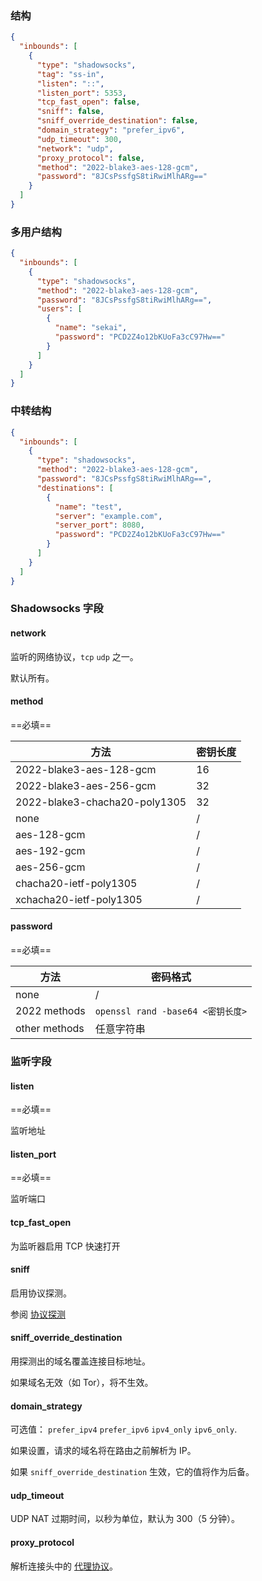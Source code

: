 ### 结构

```json
{
  "inbounds": [
    {
      "type": "shadowsocks",
      "tag": "ss-in",
      "listen": "::",
      "listen_port": 5353,
      "tcp_fast_open": false,
      "sniff": false,
      "sniff_override_destination": false,
      "domain_strategy": "prefer_ipv6",
      "udp_timeout": 300,
      "network": "udp",
      "proxy_protocol": false,
      "method": "2022-blake3-aes-128-gcm",
      "password": "8JCsPssfgS8tiRwiMlhARg=="
    }
  ]
}
```

### 多用户结构

```json
{
  "inbounds": [
    {
      "type": "shadowsocks",
      "method": "2022-blake3-aes-128-gcm",
      "password": "8JCsPssfgS8tiRwiMlhARg==",
      "users": [
        {
          "name": "sekai",
          "password": "PCD2Z4o12bKUoFa3cC97Hw=="
        }
      ]
    }
  ]
}
```

### 中转结构

```json
{
  "inbounds": [
    {
      "type": "shadowsocks",
      "method": "2022-blake3-aes-128-gcm",
      "password": "8JCsPssfgS8tiRwiMlhARg==",
      "destinations": [
        {
          "name": "test",
          "server": "example.com",
          "server_port": 8080,
          "password": "PCD2Z4o12bKUoFa3cC97Hw=="
        }
      ]
    }
  ]
}
```

### Shadowsocks 字段

#### network

监听的网络协议，`tcp` `udp` 之一。

默认所有。

#### method

==必填==

| 方法                            | 密钥长度 |
|-------------------------------|------|
| 2022-blake3-aes-128-gcm       | 16   |
| 2022-blake3-aes-256-gcm       | 32   |
| 2022-blake3-chacha20-poly1305 | 32   |
| none                          | /    |
| aes-128-gcm                   | /    |
| aes-192-gcm                   | /    |
| aes-256-gcm                   | /    |
| chacha20-ietf-poly1305        | /    |
| xchacha20-ietf-poly1305       | /    |

#### password

==必填==

| 方法            | 密码格式                          |
|---------------|-------------------------------|
| none          | /                             |
| 2022 methods  | `openssl rand -base64 <密钥长度>` |
| other methods | 任意字符串                         |

### 监听字段

#### listen

==必填==

监听地址

#### listen_port

==必填==

监听端口

#### tcp_fast_open

为监听器启用 TCP 快速打开

#### sniff

启用协议探测。

参阅 [协议探测](/zh/configuration/route/sniff/)

#### sniff_override_destination

用探测出的域名覆盖连接目标地址。

如果域名无效（如 Tor），将不生效。

#### domain_strategy

可选值： `prefer_ipv4` `prefer_ipv6` `ipv4_only` `ipv6_only`.

如果设置，请求的域名将在路由之前解析为 IP。

如果 `sniff_override_destination` 生效，它的值将作为后备。

#### udp_timeout

UDP NAT 过期时间，以秒为单位，默认为 300（5 分钟）。

#### proxy_protocol

解析连接头中的 [代理协议](https://www.haproxy.org/download/1.8/doc/proxy-protocol.txt)。
